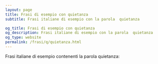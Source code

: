 ```yaml
---
layout: page
title: Frasi di esempio con quietanza 
subtitle: Frasi italiane di esempio con la parola  quietanza

og_title: Frasi di esempio con quietanza 
og_description: Frasi italiane di esempio con la parola  quietanza
og_type: website
permalink: /frasi/q/quietanza.html
---
```


Frasi italiane di esempio contenenti la parola quietanza:


